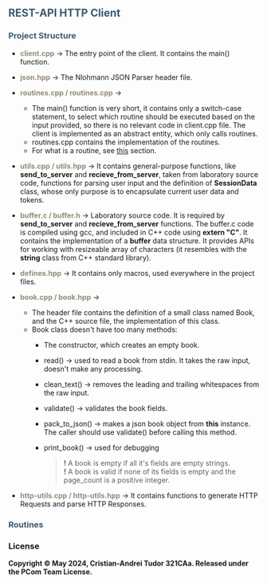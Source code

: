 ## <font color="3C5B6F"> REST-API HTTP Client </font>

### <font color="3C5B6F"> Project Structure </font>
* <font color="948979">**client.cpp**</font> &rarr; The entry point of the client. It contains the main() function.
* <font color="948979">**json.hpp**</font> &rarr; The Nlohmann JSON Parser header file.
* <font color="948979">**routines.cpp / routines.cpp**</font> &rarr;
    * The main() function is very short, it contains only a switch-case statement, to select which routine should be
executed based on the input provided, so there is no relevant code in client.cpp file. The client is implemented as an
abstract entity, which only calls routines.
    * routines.cpp contains the implementation of the routines.
    * For what is a routine, see [this](#routines) section.
* <font color="948979">**utils.cpp / utils.hpp**</font> &rarr; It contains general-purpose functions, like
**send_to_server** and **recieve_from_server**, taken from laboratory source code, functions for parsing user input
and the definition of **SessionData** class, whose only purpose is to encapsulate current user data and tokens.
* <font color="948979">**buffer.c / buffer.h**</font> &rarr; Laboratory source code. It is required by **send_to_server**
and **recieve_from_server** functions. The buffer.c code is compiled using gcc, and included in C++ code using
**extern "C"**. It contains the implementation of a **buffer** data structure. It provides APIs for working with
resizeable array of characters (it resembles with the **string** class from C++ standard library).
* <font color="948979">**defines.hpp**</font> &rarr; It contains only macros, used everywhere in the project
files.
* <font color="948979">**book.cpp / book.hpp**</font> &rarr;
  * The header file contains the definition of a small class named Book, and the C++ source file, the implementation of
this class.
  * Book class doesn't have too many methods:
    * The constructor, which creates an empty book.
    * read() &rarr; used to read a book from stdin. It takes the raw input, doesn't make any processing.
    * clean_text() &rarr; removes the leading and trailing whitespaces from the raw input.
    * validate() &rarr; validates the book fields.
    * pack_to_json() &rarr; makes a json book object from **this** instance. The caller should use validate() before
calling this method.
    * print_book() &rarr; used for debugging
    
      > **!** A book is empty if all it's fields are empty strings. <br> **!** A book is valid if none of its fields is
    empty and the page_count is a positive integer.

* <font color="948979">**http-utils.cpp / http-utils.hpp**</font> &rarr; It contains functions to generate HTTP Requests
and parse HTTP Responses.

### <a id="routines"></a> <font color="3C5B6F">Routines</font>


### License
**Copyright &copy; May 2024, Cristian-Andrei Tudor 321CAa. Released under the PCom Team License.**
